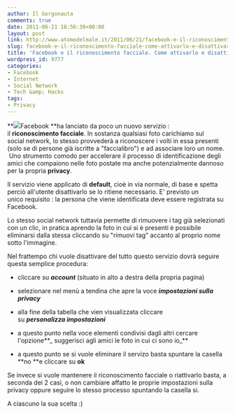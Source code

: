 ```yaml
---
author: Il Gorgonauta
comments: true
date: 2011-06-21 18:56:39+00:00
layout: post
link: http://www.atomodelmale.it/2011/06/21/facebook-e-il-riconoscimento-facciale-come-attivarlo-e-disattivarlo/
slug: facebook-e-il-riconoscimento-facciale-come-attivarlo-e-disattivarlo
title: 'Facebook e il riconoscimento facciale. Come attivarlo e disattivarlo. '
wordpress_id: 9777
categories:
- Facebook
- Internet
- Social Network
- Tech &amp; Hacks
tags:
- Privacy
---
```


**[![](http://www.atomodelmale.it/wp-content/uploads/2011/06/facebook-riconoscimento-facciale-300x225.jpg)](http://www.atomodelmale.it/wp-content/uploads/2011/06/facebook-riconoscimento-facciale.jpg)Facebook **ha lanciato da poco un nuovo servizio : il **riconoscimento facciale**. In sostanza qualsiasi foto carichiamo sul social network, lo stesso provvederà a riconoscere i volti in essa presenti (solo se di persone già iscritte a "faccialibro") e ad associare loro un nome.  Uno strumento comodo per accelerare il processo di identificazione degli amici che compaiono nelle foto postate ma anche potenzialmente dannoso per la propria **privacy**.

Il servizio viene applicato di **default**, cioè in via normale, di base e spetta perciò all'utente disattivarlo se lo ritiene necessario. E' previsto un unico requisito : la persona che viene identificata deve essere registrata su Facebook.

Lo stesso social network tuttavia permette di rimuovere i tag già selezionati con un clic, in pratica aprendo la foto in cui si è presenti è possibile eliminarsi dalla stessa cliccando su "rimuovi tag" accanto al proprio nome sotto l'immagine.

Nel frattempo chi vuole disattivare del tutto questo servizio dovrà seguire questa semplice procedura:



	
  * cliccare su **_account_** (situato in alto a destra della propria pagina)


	
  * selezionare nel menù a tendina che apre la voce **_impostazioni sulla privacy_**

	
  * alla fine della tabella che vien visualizzata cliccare su **_personalizza impostazioni_**

	
  * a questo punto nella voce elementi condivisi dagli altri cercare l'opzione**_ suggerisci agli amici le foto in cui ci sono io_**

	
  * a questo punto se si vuole eliminare il servizo basta spuntare la casella **no **e cliccare su **ok**


Se invece si vuole mantenere il riconoscimento facciale o riattivarlo basta, a seconda dei 2 casi, o non cambiare affatto le proprie impostazioni sulla privacy oppure seguire lo stesso processo spuntando la casella si.

A ciascuno la sua scelta :)
